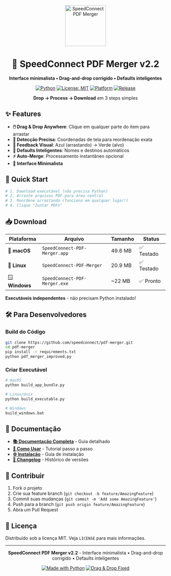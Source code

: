<div align="center">
  <img src="assets/icon.png" alt="SpeedConnect PDF Merger" width="128" height="128">
  
  # 🔗 SpeedConnect PDF Merger v2.2
  
  **Interface minimalista • Drag-and-drop corrigido • Defaults inteligentes**
  
  [![Python](https://img.shields.io/badge/Python-3.8+-3776ab.svg?style=flat&logo=python&logoColor=white)](https://python.org)
  [![License: MIT](https://img.shields.io/badge/License-MIT-yellow.svg?style=flat)](https://opensource.org/licenses/MIT)
  [![Platform](https://img.shields.io/badge/Platform-Windows%20%7C%20macOS%20%7C%20Linux-lightgrey.svg?style=flat)](https://github.com/speedconnect/pdf-merger)
  [![Release](https://img.shields.io/badge/Release-v2.2%20Minimalist-blue.svg?style=flat)](https://github.com/speedconnect/pdf-merger/releases)
  
  **Drop → Process → Download** em 3 steps simples
  
</div>

## ✨ Features

- **🖱️ Drag & Drop Anywhere**: Clique em qualquer parte do item para arrastar
- **🎯 Detecção Precisa**: Coordenadas de tela para reordenação exata
- **🎨 Feedback Visual**: Azul (arrastando) → Verde (alvo)
- **🧠 Defaults Inteligentes**: Nomes e destinos automáticos
- **⚡ Auto-Merge**: Processamento instantâneo opcional
- **🎨 Interface Minimalista**

## 🚀 Quick Start

```bash
# 1. Download executável (não precisa Python)
# 2. Arraste arquivos PDF para área central
# 3. Reordene arrastando (funciona em qualquer lugar!)
# 4. Clique "Juntar PDFs"
```

## 📥 Download

| Plataforma | Arquivo | Tamanho | Status |
|------------|---------|---------|--------|
| 🍎 **macOS** | `SpeedConnect-PDF-Merger.app` | 49.6 MB | ✅ Testado |
| 🐧 **Linux** | `SpeedConnect-PDF-Merger` | 20.9 MB | ✅ Testado |
| 🪟 **Windows** | `SpeedConnect-PDF-Merger.exe` | ~22 MB | ✅ Pronto |

**Executáveis independentes** - não precisam Python instalado!

## 🛠️ Para Desenvolvedores

### Build do Código
```bash
git clone https://github.com/speedconnect/pdf-merger.git
cd pdf-merger
pip install -r requirements.txt
python pdf_merger_improved.py
```

### Criar Executável
```bash
# macOS
python build_app_bundle.py

# Linux/Unix  
python build_executable.py

# Windows
build_windows.bat
```

## 📖 Documentação

- **[📚 Documentação Completa](docs/README-FULL.md)** - Guia detalhado
- **[🚀 Como Usar](docs/USAGE.md)** - Tutorial passo a passo
- **[⚙️ Instalação](docs/INSTALLATION.md)** - Guia de instalação
- **[📝 Changelog](docs/CHANGELOG.md)** - Histórico de versões

## 🤝 Contribuir

1. Fork o projeto
2. Crie sua feature branch (`git checkout -b feature/AmazingFeature`)
3. Commit suas mudanças (`git commit -m 'Add some AmazingFeature'`)
4. Push para a branch (`git push origin feature/AmazingFeature`)
5. Abra um Pull Request

## 📄 Licença

Distribuído sob a licença MIT. Veja `LICENSE` para mais informações.

---

<div align="center">
  
**SpeedConnect PDF Merger v2.2** - Interface minimalista • Drag-and-drop corrigido • Defaults inteligentes

[![Made with Python](https://img.shields.io/badge/Made%20with-Python-3776ab.svg?style=flat&logo=python&logoColor=white)](https://python.org)
[![Drag & Drop Fixed](https://img.shields.io/badge/Drag%20%26%20Drop-CORRIGIDO-green.svg?style=flat)](https://github.com/speedconnect/pdf-merger)

</div>
